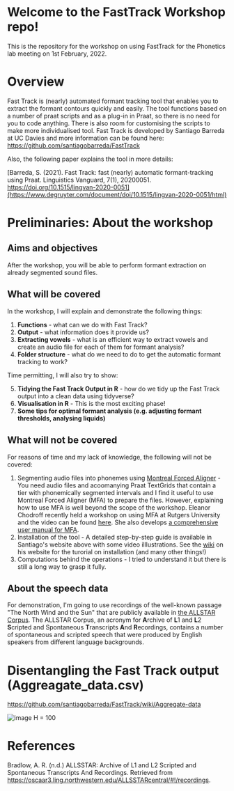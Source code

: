 # Welcome to the FastTrack Workshop repo!
This is the repository for the workshop on using FastTrack for the Phonetics lab meeting on 1st February, 2022. 

# Overview
Fast Track is (nearly) automated formant tracking tool that enables you to extract the formant contours quickly and easily. The tool functions based on a number of praat scripts and as a plug-in in Praat, so there is no need for you to code anything. There is also room for customising the scripts to make more individualised tool. Fast Track is developed by Santiago Barreda at UC Davies and more information can be found here: https://github.com/santiagobarreda/FastTrack

Also, the following paper explains the tool in more details:

[Barreda, S. (2021). Fast Track: fast (nearly) automatic formant-tracking using Praat. Linguistics Vanguard, 7(1), 20200051. https://doi.org/10.1515/lingvan-2020-0051](https://www.degruyter.com/document/doi/10.1515/lingvan-2020-0051/html)

# Preliminaries: About the workshop
## Aims and objectives
After the workshop, you will be able to perform formant extraction on already segmented sound files.

## What will be covered
In the workshop, I will explain and demonstrate the following things:

1. **Functions** - what can we do with Fast Track?
2. **Output** - what information does it provide us?
3. **Extracting vowels** - what is an efficient way to extract vowels and create an audio file for each of them for formant analysis?
4. **Folder structure** - what do we need to do to get the automatic formant tracking to work?

Time permitting, I will also try to show:

5. **Tidying the Fast Track Output in R** - how do we tidy up the Fast Track output into a clean data using tidyverse?
6. **Visualisation in R** - This is the most exciting phase! 
7. **Some tips for optimal formant analysis (e.g. adjusting formant thresholds, analysing liquids)**

## What will not be covered
For reasons of time and my lack of knowledge, the following will not be covered:

1. Segmenting audio files into phonemes using [Montreal Forced Aligner](https://montreal-forced-aligner.readthedocs.io/en/latest/) - You need audio files and acoomanying Praat TextGrids that contain a tier with phonemically segmented intervals and I find it useful to use Montreal Forced Aligner (MFA) to prepare the files. However, explaining how to use MFA is well beyond the scope of the workshop. Eleanor Chodroff recently held a workshop on using MFA at Rutgers University and the video can be found [here](https://www.youtube.com/watch?v=Zhj-ccMDj_w&t=531s). She also develops [a comprehensive user manual for MFA](https://eleanorchodroff.com/tutorial/montreal-forced-aligner-v2.html).
3. Installation of the tool - A detailed step-by-step guide is available in Santiago's website above with some video illlustrations. See the [wiki](https://github.com/santiagobarreda/FastTrack/wiki) on his website for the turorial on installation (and many other things!)
4. Computations behind the operations - I tried to understand it but there is still a long way to grasp it fully.


## About the speech data
For demonstration, I'm going to use recordings of the well-known passage "The North Wind and the Sun" that are publicly available in [the ALLSTAR Corpus](https://groups.linguistics.northwestern.edu/speech_comm_group/allsstar2/#!/). The ALLSTAR Corpus, an acronym for **A**rchive of **L**1 and **L**2 **S**cripted and Spontaneous **T**ranscripts **A**nd **R**ecordings, contains a number of spontaneous and scripted speech that were produced by English speakers from different language backgrounds. 

# Disentangling the Fast Track output (Aggreagate_data.csv)
https://github.com/santiagobarreda/FastTrack/wiki/Aggregate-data

![image H = 100](https://user-images.githubusercontent.com/73927499/148821906-c487863c-d16a-498d-9277-fff0cb729208.png)


# References
Bradlow, A. R. (n.d.) ALLSSTAR: Archive of L1 and L2 Scripted and Spontaneous Transcripts And Recordings. Retrieved from https://oscaar3.ling.northwestern.edu/ALLSSTARcentral/#!/recordings.
